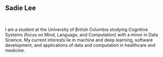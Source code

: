 ## Sadie Lee

<br />

I am a student at the University of British Columbia studying Cognitive Systems (focus on Mind, Language, and Computation) with a minor in Data Science. My current interests lie in machine and deep learning, software development, and applications of data and computation in healthcare and medicine.
